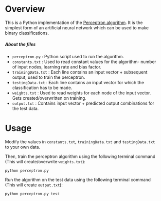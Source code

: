 # Overview
This is a Python implementation of the <a href="https://en.wikipedia.org/wiki/Perceptron#Learning_algorithm">Perceptron algorithm</a>. It is the simplest form of an artificial neural network which can be used to make binary classifications.

##### About the files
* `perceptron.py` : Python script used to run the algorithm.
* `constants.txt` : Used to read constant values for the algorithm- number of input nodes, learning rate and bias factor.
* `trainingData.txt` : Each line contains an input vector + subsequent output, used to train the perceptron.
* `testingData.txt` : Each line contains an input vector for which the classification has to be made. 
* `weights.txt` : Used to read weights for each node of the input vector. Gets created/overwritten on training.
* `output.txt` : Contains input vector + predicted output combinations for the test data.

# Usage
Modify the values in `constants.txt`, `trainingData.txt` and `testingData.txt` to your own data.

Then, train the perceptron algorithm using the following terminal command (This will create/overwrite `weights.txt`):
```
python perceptron.py
```

Run the algorithm on the test data using the following terminal command (This will create `output.txt`):
```
python perceptron.py test
```
